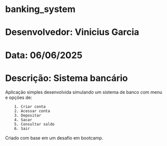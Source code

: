 # banking_system

# Desenvolvedor: Vinicius Garcia   #
# Data: 06/06/2025                 #
# Descrição: Sistema bancário      #

Aplicação simples desenvolvida simulando um sistema de banco com menu e opções de:

        1. Criar conta
        2. Acessar conta
        3. Depositar
        4. Sacar
        5. Consultar saldo
        6. Sair

Criado com base em um desafio em bootcamp.
